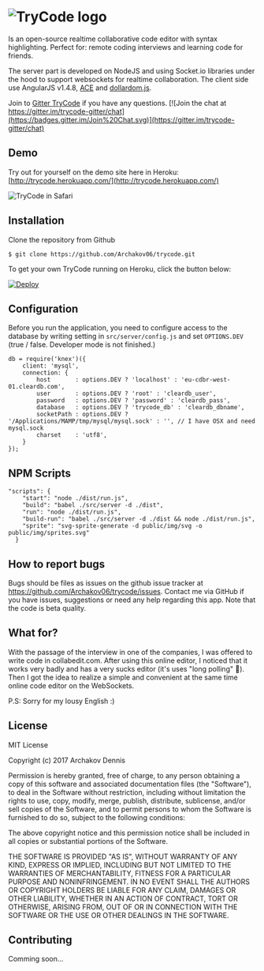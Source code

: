 ![TryCode logo](http://ileet.ru/public/assets/img/trycode_logo.svg)
=========
Is an open-source realtime collaborative code editor with syntax highlighting. Perfect for: remote coding interviews and learning code for friends.

The server part is developed on NodeJS and using Socket.io libraries under the hood to support websockets for realtime collaboration. The client side use AngularJS v1.4.8, [ACE](https://ace.c9.io/) and [dollardom.js](https://github.com/julienw/dollardom).

Join to [Gitter TryCode](https://gitter.im/trycode-gitter/chat) if you have any questions. [![Join the chat at https://gitter.im/trycode-gitter/chat](https://badges.gitter.im/Join%20Chat.svg)](https://gitter.im/trycode-gitter/chat)

## Demo

Try out for yourself on the demo site here in Heroku: [http://trycode.herokuapp.com/](http://trycode.herokuapp.com/)

![TryCode in Safari](https://archakov.im/uploads/trycode_window_1.png)

## Installation

Clone the repository from Github

```
$ git clone https://github.com/Archakov06/trycode.git
```

To get your own TryCode running on Heroku, click the button below:

[![Deploy](https://www.herokucdn.com/deploy/button.svg)](https://heroku.com/deploy?template=https://github.com/Archakov06/trycode)

## Configuration
Before you run the application, you need to configure access to the database by writing setting in ```src/server/config.js``` and set ```OPTIONS.DEV``` (true / false. Developer mode is not finished.)

```
db = require('knex')({
	client: 'mysql',
	connection: {
		host       : options.DEV ? 'localhost' : 'eu-cdbr-west-01.cleardb.com',
		user       : options.DEV ? 'root' : 'cleardb_user',
		password   : options.DEV ? 'password' : 'cleardb_pass',
		database   : options.DEV ? 'trycode_db' : 'cleardb_dbname',
		socketPath : options.DEV ? '/Applications/MAMP/tmp/mysql/mysql.sock' : '', // I have OSX and need mysql.sock
		charset    : 'utf8',
	}
});
```

## NPM Scripts
```
"scripts": {
    "start": "node ./dist/run.js",
    "build": "babel ./src/server -d ./dist",
    "run": "node ./dist/run.js",
    "build-run": "babel ./src/server -d ./dist && node ./dist/run.js",
    "sprite": "svg-sprite-generate -d public/img/svg -o public/img/sprites.svg"
  }
```

## How to report bugs
Bugs should be files as issues on the github issue tracker at
<https://github.com/Archakov06/trycode/issues>. Contact me via GitHub if you have issues, suggestions or need any help regarding this app. Note that the code is beta quality.

## What for?
With the passage of the interview in one of the companies, I was offered to write code in collabedit.com. After using this online editor, I noticed that it works very badly and has a very sucks editor (it's uses "long polling" :facepalm:). Then I got the idea to realize a simple and convenient at the same time online code editor on the WebSockets.

P.S: Sorry for my lousy English :)

## License

MIT License

Copyright (c) 2017 Archakov Dennis

Permission is hereby granted, free of charge, to any person obtaining a copy
of this software and associated documentation files (the "Software"), to deal
in the Software without restriction, including without limitation the rights
to use, copy, modify, merge, publish, distribute, sublicense, and/or sell
copies of the Software, and to permit persons to whom the Software is
furnished to do so, subject to the following conditions:

The above copyright notice and this permission notice shall be included in all
copies or substantial portions of the Software.

THE SOFTWARE IS PROVIDED "AS IS", WITHOUT WARRANTY OF ANY KIND, EXPRESS OR
IMPLIED, INCLUDING BUT NOT LIMITED TO THE WARRANTIES OF MERCHANTABILITY,
FITNESS FOR A PARTICULAR PURPOSE AND NONINFRINGEMENT. IN NO EVENT SHALL THE
AUTHORS OR COPYRIGHT HOLDERS BE LIABLE FOR ANY CLAIM, DAMAGES OR OTHER
LIABILITY, WHETHER IN AN ACTION OF CONTRACT, TORT OR OTHERWISE, ARISING FROM,
OUT OF OR IN CONNECTION WITH THE SOFTWARE OR THE USE OR OTHER DEALINGS IN THE
SOFTWARE.

## Contributing

Comming soon...